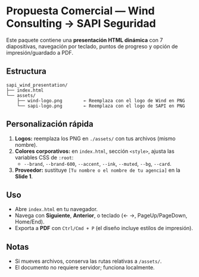# Propuesta Comercial — Wind Consulting → SAPI Seguridad

Este paquete contiene una **presentación HTML dinámica** con 7 diapositivas, navegación por teclado, puntos de progreso y opción de impresión/guardado a PDF.

## Estructura
```
sapi_wind_presentation/
├── index.html
└── assets/
    ├── wind-logo.png        ← Reemplaza con el logo de Wind en PNG
    └── sapi-logo.png        ← Reemplaza con el logo de SAPI en PNG
```

## Personalización rápida
1. **Logos:** reemplaza los PNG en `./assets/` con tus archivos (mismo nombre).
2. **Colores corporativos:** en `index.html`, sección `<style>`, ajusta las variables CSS de `:root`:
   - `--brand`, `--brand-600`, `--accent`, `--ink`, `--muted`, `--bg`, `--card`.
3. **Proveedor:** sustituye `[Tu nombre o el nombre de tu agencia]` en la **Slide 1**.

## Uso
- Abre `index.html` en tu navegador.
- Navega con **Siguiente**, **Anterior**, o teclado (← →, PageUp/PageDown, Home/End).
- Exporta a **PDF** con `Ctrl/Cmd + P` (el diseño incluye estilos de impresión).

## Notas
- Si mueves archivos, conserva las rutas relativas a `/assets/`.
- El documento no requiere servidor; funciona localmente.
